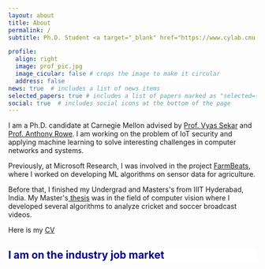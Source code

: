 ```yaml
---
layout: about
title: About
permalink: /
subtitle: Ph.D. Student <a target="_blank" href="https://www.cylab.cmu.edu/">@Cylab, CMU </a> Previously @ <a target ='_blank' href='https://www.microsoft.com/en-us/research/project/farmbeats-iot-agriculture/'>Microsoft Research</a>, <a target ='_blank' href="https://www.iiit.ac.in/">IIIT Hyderabad</a>

profile:
  align: right
  image: prof_pic.jpg
  image_cicular: false # crops the image to make it circular
  address: false
news: true  # includes a list of news items
selected_papers: true # includes a list of papers marked as "selected={true}"
social: true  # includes social icons at the bottom of the page
---
```


I am a Ph.D. candidate at Carnegie Mellon advised by [Prof. Vyas Sekar](https://users.ece.cmu.edu/~vsekar/) and [Prof. Anthony Rowe](https://users.ece.cmu.edu/~agr/). I am working on the problem of IoT security and applying machine learning to solve interesting challenges in computer networks and systems.

Previously, at Microsoft Research, I was involved in the project [FarmBeats](https://www.microsoft.com/en-us/research/project/farmbeats-iot-agriculture/), where I worked on developing ML algorithms on sensor data for agriculture.

 Before that, I finished my Undergrad and Masters's from IIIT Hyderabad, India. My Master's[ thesis](https://cdn.iiit.ac.in/cdn/cvit.iiit.ac.in/images/Thesis/MS/RahulAnandMS2016/Thesis.pdf) was in the field of computer vision where I developed several algorithms to analyze cricket and soccer broadcast videos.

 Here is my <a target='_blank' href="https://www.dropbox.com/s/k8x294cmml7i2ka/rahul_resume.pdf?raw=1">CV</a>
 <h3 style="background-color:white;color:darkblue;font-weight:bold;font-size:150%;">I am on the industry job market</h3>

<!-- on Automatic Analysis of Cricket And Soccer Broadcast Videos. -->

